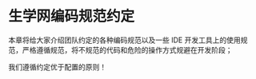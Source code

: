 生学网编码规范约定
===

本章将给大家介绍团队约定的各种编码规范以及一些 IDE 开发工具上的使用规范，严格遵循规范，将不规范的代码和危险的操作方式规避在开发阶段；
    
我们遵循约定优于配置的原则！





